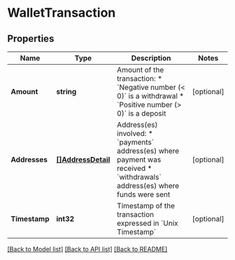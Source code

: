 # WalletTransaction

## Properties

Name | Type | Description | Notes
------------ | ------------- | ------------- | -------------
**Amount** | **string** | Amount of the transaction:   * &#x60;Negative number (&lt; 0)&#x60; is a withdrawal   * &#x60;Positive number (&gt; 0)&#x60; is a deposit  | [optional] 
**Addresses** | [**[]AddressDetail**](AddressDetail.md) | Address(es) involved:   * &#x60;payments&#x60; address(es) where payment was received   * &#x60;withdrawals&#x60; address(es) where funds were sent  | [optional] 
**Timestamp** | **int32** | Timestamp of the transaction expressed in &#x60;Unix Timestamp&#x60; | [optional] 

[[Back to Model list]](../README.md#documentation-for-models) [[Back to API list]](../README.md#documentation-for-api-endpoints) [[Back to README]](../README.md)


